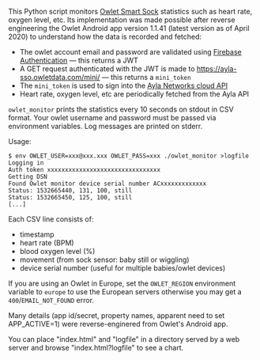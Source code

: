 This Python script monitors [Owlet Smart Sock](https://owletcare.com/)
statistics such as heart rate, oxygen level, etc. Its implementation was made
possible after reverse engineering the Owlet Android app version 1.1.41
(latest version as of April 2020) to understand how the data is recorded
and fetched:

* The owlet account email and password are validated using [Firebase Authentication](https://firebase.google.com/docs/auth) — this returns a JWT
* A GET request authenticated with the JWT is made to https://ayla-sso.owletdata.com/mini/ — this returns a `mini_token`
* The `mini_token` is used to sign into the [Ayla Networks cloud API](https://developer.aylanetworks.com/apibrowser/)
* Heart rate, oxygen level, etc are periodically fetched from the Ayla API

`owlet_monitor` prints the statistics every 10 seconds on stdout in CSV format.
Your owlet username and password must be passed via environment variables. Log
messages are printed on stderr.

Usage:

```
$ env OWLET_USER=xxx@xxx.xxx OWLET_PASS=xxx ./owlet_monitor >logfile
Logging in
Auth token xxxxxxxxxxxxxxxxxxxxxxxxxxxxxxxx
Getting DSN
Found Owlet monitor device serial number ACxxxxxxxxxxxxx
Status: 1532665440, 131, 100, still
Status: 1532665450, 125, 100, still
[...]
```

Each CSV line consists of:
* timestamp
* heart rate (BPM)
* blood oxygen level (%)
* movement (from sock sensor: baby still or wiggling)
* device serial number (useful for multiple babies/owlet devices)

If you are using an Owlet in Europe, set the `OWLET_REGION` environment variable to `europe` to use the European servers otherwise you may get a `400`/`EMAIL_NOT_FOUND` error.

Many details (app id/secret, property names, apparent need to set APP\_ACTIVE=1)
were reverse-enginered from Owlet's Android app.

You can place "index.html" and "logfile" in a directory served by a web server
and browse "index.html?logfile" to see a chart.
